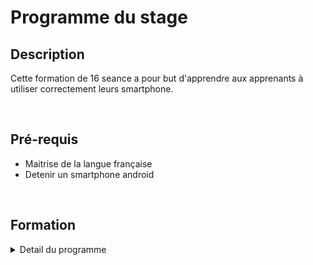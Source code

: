# Programme du stage

## Description
Cette formation de 16 seance a pour but d'apprendre aux apprenants à utiliser correctement leurs smartphone. 

<br>

## Pré-requis
- Maitrise de la langue française
- Detenir un smartphone android

<br>


## Formation

<details>
<summary>Detail du programme</summary>


1. Le Smartphone : définition et utilité
    - Comment choisir son appareil communiquant (format, vitesse, affichage, poids...) ?

2. Systèmes : Android
    - Ajout de nouvelles fonctionnalités et applications
    - Apprendre à paramétrer son Smartphone
    - Commandes vocales

3. Téléphoner avec son smartphone
    - Les appels entrants et sortants

4. Principes de base
    - Utilisation courante du smartphone
    - Le Wifi et les réseaux de téléphonie (4G, 4G+)
    - Le GPS sur smarphone pour se diriger, se situer.

5. Gestion des contacts et messagerie
    - Gestion des contacts (retrouver un contact, enregistrer, supprimer, modifier)

6. SMS (textos) et MMS
    - Envoi et réception de SMS
    - Envoi et réception de MMS
    - WhatsApp pour communiquer

7. Utilisation d’internet
    - Connexion Wifi
    - Navigation sur internet
    - Les recherches depuis son smartphone  (Google, Opéra)
    - Les applications mobiles

8. Gestion des communications
    - Gestion des mails sur smartphone
    - Création d'un compte mail / Comptes Gmail
    - Réception/envoi de mails
    - Pièces jointe
    - Transférer un mail
    - Rechercher un mail
    - Classement des e-mails

9. Gestions des alertes, rappels et rendez-vous
    - Utilisation de l'agenda électronique

10. Les applications
    - Qu'est ce qu'une application android ?
    - Applications indispensables pour un usage particulier et professionnel
    - Comment installer et désinstaller une application ?

11. Applications courantes très utilisées
    - Actualité
    - Météo
    - Divertissements
    - Réseaux sociaux (Facebook, Twitter)
    - Navigateurs mobiles pour se diriger en voiture (Waze)

12. Le multimédia
    - Images - Photographie - Vidéo
    - Prise de photos et organisation des données
    - Ecouter de la musique sur son smartphone

13. Le E-commerce
    - Comment faire des achats depuis son smartphone ou sa tablette ?
    - L'appli Amazon
    - La sécurité sur son téléphone

14. Le téléchargement
    - Les plateformes de téléchargements/L’App Store/
    - Téléchargement de musique
    - Téléchargement de films et vidéo
    - Téléchargement d’applications

15. Stockage des données
    - Les limites
    - Les cartes d'extension
    - Les sauvegardes
    - Résoudre les problèmes courants

</details>